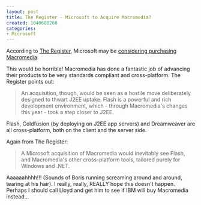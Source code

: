 ```yaml
--- 
layout: post
title: The Register - Microsoft to Acquire Macromedia?
created: 1040680260
categories: 
- Microsoft
---
```

According to <a href="http://www.theregister.co.uk">The Register</a>, Microsoft may be <a href="http://theregister.co.uk/content/4/28667.html">considering purchasing Macromedia</a>.

This would be horrible! Macromedia has done a fantastic job of advancing their products to be very standards compliant and cross-platform. The Register points out:
<blockquote cite="http://theregister.co.uk/content/4/28667.html" title="Microsoft plots Macromedia coup against Java">An acquisition, though, would be seen as a hostile move deliberately designed to thwart J2EE uptake. Flash is a powerful and rich development environment, which - through Macromedia's changes this year - took a step closer to J2EE.</blockquote>Flash, Coldfusion (by deploying on J2EE app servers) and Dreamweaver are all cross-platform, both on the client and the server side.

Again from The Register:
<blockquote>A Microsoft acquisition of Macromedia would inevitably see Flash, and Macromedia's other cross-platform tools, tailored purely for Windows and .NET.</blockquote>Aaaaaahhhh!!! (Sounds of Boris running screaming around and around, tearing at his hair). I really, really, REALLY hope this doesn't happen. Perhaps I should call Lloyd and get him to see if IBM will buy Macromedia instead...
